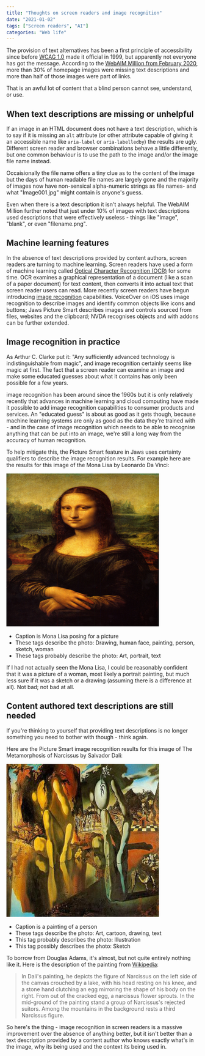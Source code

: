 ```yaml
---
title: "Thoughts on screen readers and image recognition"
date: "2021-01-02"
tags: ["Screen readers", "AI"]
categories: "Web life"
---
```


The provision of text alternatives has been a first principle of accessibility since before [WCAG 1.0](https://www.w3.org/TR/WCAG10/) made it official in 1999, but apparently not everyone has got the message. According to the [WebAIM Million from February 2020](https://webaim.org/projects/million/), more than 30% of homepage images were missing text descriptions and more than half of those images were part of links.

That is an awful lot of content that a blind person cannot see, understand, or use.

## When text descriptions are missing or unhelpful

If an image in an HTML document does not have a text description, which is to say if it is missing an `alt` attribute (or other attribute capable of giving it an accessible name like `aria-label` or `aria-labelledby`) the results are ugly. Different screen reader and browser combinations behave a little differently, but one common behaviour is to use the path to the image and/or the image file name instead.

Occaisionally the file name offers a tiny clue as to the content of the image but the days of human readable file names are largely gone and the majority of images now have non-sensical alpha-numeric strings as file names- and what "Image001.jpg" might contain is anyone's guess.

Even when there is a text description it isn't always helpful. The WebAIM Million further noted that just under 10% of images with text descriptions used descriptions that were effectively useless - things like "image", "blank", or even "filename.png".

## Machine learning features

In the absence of text descriptions provided by content authors, screen readers are turning to machine learning. Screen readers have used a form of machine learning called [Optical Character Recognition (OCR)](https://en.wikipedia.org/wiki/Optical_character_recognition) for some time. OCR examines a graphical representation of a document (like a scan of a paper document) for text content, then converts it into actual text that screen reader users can read. More recently screen readers have begun introducing [image recognition](https://en.wikipedia.org/wiki/Computer_vision#Recognition) capabilities. VoiceOver on iOS uses image recognition to describe images and identify common objects like icons and buttons; Jaws Picture Smart describes images and controls sourced from files, websites and the clipboard; NVDA recognises objects and with addons can be further extended.

## Image recognition in practice

As Arthur C. Clarke put it: "Any sufficiently advanced technology is indistinguishable from magic", and image recognition certainly seems like magic at first. The fact that a screen reader can examine an image and make some educated guesses about what it contains has only been possible for a few years.

image recognition has been around since the 1960s but it is only relatively recently that advances in machine learning and cloud computing have made it possible to add image recognition capabilities to consumer products and services. An "educated guess" is about as good as it gets though, because machine learning systems are only as good as the data they're trained with - and in the case of image recognition which needs to be able to recognise anything that can be put into an image, we're still a long way from the accuracy of human recognition.

To help mitigate this, the Picture Smart feature in Jaws uses certainty qualifiers to describe the image recognition results. For example here are the results for this image of the Mona Lisa by Leonardo Da Vinci:

<img src="../images/2021/mona-lisa.jpg" alt="The Mona Lisa by Leonardo Da Vinci" width="400" height="400">

* Caption is Mona Lisa posing for a picture
* These tags describe the photo: Drawing, human face, painting, person, sketch, woman
* These tags probably describe the photo: Art, portrait, text

If I had not actually seen the Mona Lisa, I could be reasonably confident that it was a picture of a woman, most likely a portrait painting, but much less sure if it was a sketch or a drawing (assuming there is a difference at all). Not bad; not bad at all.

## Content authored text descriptions are still needed

If you're thinking to yourself that providing text descriptions is no longer something you need to bother with though - think again.

Here are the Picture Smart image recognition results for this image of The Metamorphosis of Narcissus by Salvador Dali:

<img src="../images/2021/metamorphosis-of-narcissus.jpg" alt="The Metamorphosis of Narcissus by Salvador Dali" width="400" height="400">

* Caption is a painting of a person
* These tags describe the photo: Art, cartoon, drawing, text
* This tag probably describes the photo: Illustration
* This tag possibly describes the photo: Sketch

To borrow from Douglas Adams, it's almost, but not quite entirely nothing like it. Here is the description of the painting from [Wikipedia](https://en.wikipedia.org/wiki/Metamorphosis_of_Narcissus#Dal%C3%AD's_Interpretation):

> In Dalí's painting, he depicts the figure of Narcissus on the left side of the canvas crouched by a lake, with his head resting on his knee, and a stone hand clutching an egg mirroring the shape of his body on the right. From out of the cracked egg, a narcissus flower sprouts. In the mid-ground of the painting stand a group of Narcissus's rejected suitors. Among the mountains in the background rests a third Narcissus figure.

So here's the thing - image recognition in screen readers is a massive improvement over the absence of anything better, but it isn't better than a text description provided by a content author who knows exactly what's in the image, why its being used and the context its being used in.